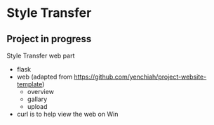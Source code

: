 # Style Transfer
## Project in progress
Style Transfer web part
- flask 
- web (adapted from https://github.com/yenchiah/project-website-template)
  - overview
  - gallary
  - upload
- curl is to help view the web on Win
